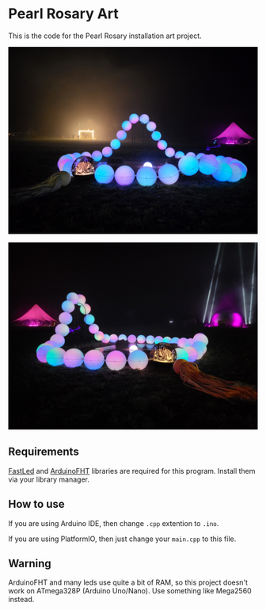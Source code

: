 # Pearl Rosary Art
This is the code for the Pearl Rosary installation art project.

![](images/pearls_1.jpg)

![](images/pearls_2.jpg)

## Requirements
[FastLed](https://github.com/FastLED/FastLED) and [ArduinoFHT](https://github.com/Evg33/ArduinoFHT) libraries are required for this program. Install them via your library manager.

## How to use
If you are using Arduino IDE, then change `.cpp` extention to `.ino`.

If you are using PlatformIO, then just change your `main.cpp` to this file.

## Warning
ArduinoFHT and many leds use quite a bit of RAM, so this project doesn't work on ATmega328P (Arduino Uno/Nano). Use something like Mega2560 instead.

